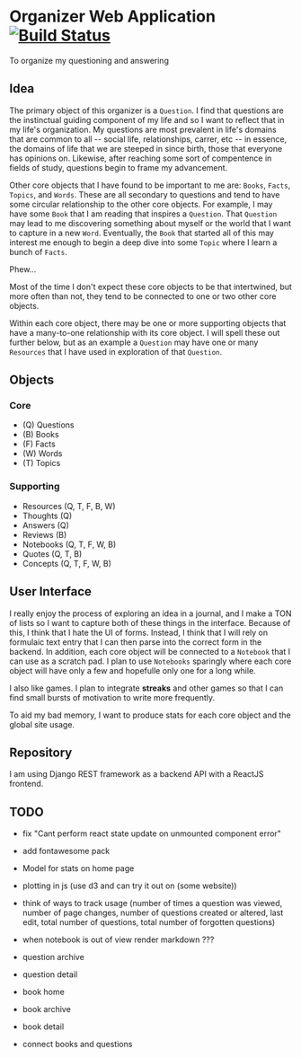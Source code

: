 # Organizer Web Application [![Build Status](https://travis-ci.com/camenpihor/organizer_app.svg?branch=master)](https://travis-ci.com/camenpihor/organizer_app)

To organize my questioning and answering

## Idea

The primary object of this organizer is a `Question`. I find that questions are the
instinctual guiding component of my life and so I want to reflect that in my life's
organization. My questions are most prevalent in life's domains that are common to all --
social life, relationships, carrer, etc -- in essence, the domains of life that we are
steeped in since birth, those that everyone has opinions on. Likewise, after reaching some
sort of compentence in fields of study, questions begin to frame my advancement.

Other core objects that I have found to be important to me are: `Books`, `Facts`,
`Topics`, and `Words`. These are all secondary to questions and tend to have some circular
relationship to the other core objects. For example, I may have some `Book` that I am
reading that inspires a `Question`. That `Question` may lead to me discovering something
about myself or the world that I want to capture in a new `Word`. Eventually, the `Book`
that started all of this may interest me enough to begin a deep dive into some `Topic`
where I learn a bunch of `Facts`.

Phew...

Most of the time I don't expect these core objects to be that intertwined, but more often
than not, they tend to be connected to one or two other core objects.

Within each core object, there may be one or more supporting objects that have a
many-to-one relationship with its core object. I will spell these out further below, but
as an example a `Question` may have one or many `Resources` that I have used in
exploration of that `Question`.

## Objects

### Core

- (Q) Questions
- (B) Books
- (F) Facts
- (W) Words
- (T) Topics

### Supporting

- Resources (Q, T, F, B, W)
- Thoughts (Q)
- Answers (Q)
- Reviews (B)
- Notebooks (Q, T, F, W, B)
- Quotes (Q, T, B)
- Concepts (Q, T, F, W, B)

## User Interface

I really enjoy the process of exploring an idea in a journal, and I make a TON of lists so
I want to capture both of these things in the interface. Because of this, I think that I
hate the UI of forms. Instead, I think that I will rely on formulaic text entry that I can
then parse into the correct form in the backend.  In addition, each core object will be
connected to a `Notebook` that I can use as a scratch pad. I plan to use `Notebooks`
sparingly where each core object will have only a few and hopefulle only one for a long
while.

I also like games. I plan to integrate **streaks** and other games so that I can find
small bursts of motivation to write more frequently.

To aid my bad memory, I want to produce stats for each core object and the global site
usage.

## Repository

I am using Django REST framework as a backend API with a ReactJS frontend.

## TODO

- fix "Cant perform react state update on unmounted component error"

- add fontawesome pack
- Model for stats on home page
- plotting in js (use d3 and can try it out on (some website))
- think of ways to track usage (number of times a question was viewed, number of page changes, number of questions created or altered, last edit, total number of questions, total number of forgotten questions)

- when notebook is out of view render markdown ???

- question archive
- question detail
- book home
- book archive
- book detail

- connect books and questions
